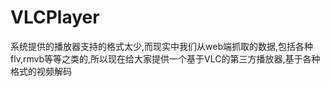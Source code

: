 VLCPlayer
=========

系统提供的播放器支持的格式太少,而现实中我们从web端抓取的数据,包括各种flv,rmvb等等之类的,所以现在给大家提供一个基于VLC的第三方播放器,基于各种格式的视频解码
